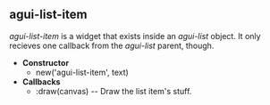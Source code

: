 agui\-list-item
---------------

_agui-list\-item_ is a widget that exists inside an _agui-list_ object. It only recieves one callback from the _agui-list_ parent, though.

  * **Constructor**
    * new('agui-list\-item', text)
  * **Callbacks**
    * :draw(canvas) -- Draw the list item's stuff.